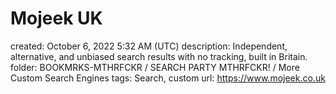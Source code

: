 # Mojeek UK

created: October 6, 2022 5:32 AM (UTC)
description: Independent, alternative, and unbiased search results with no tracking, built in Britain.
folder: BOOKMRKS-MTHRFCKR / SEARCH PARTY MTHRFCKR! / More Custom Search Engines
tags: Search, custom
url: https://www.mojeek.co.uk